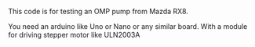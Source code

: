 This code is for testing an OMP pump from Mazda RX8.

You need an arduino like Uno or Nano or any similar board.
With a module for driving stepper motor like ULN2003A
